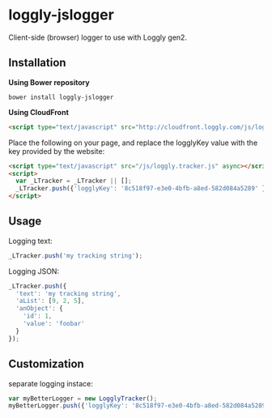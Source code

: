 loggly-jslogger
===============


Client-side (browser) logger to use with Loggly gen2.

Installation
------------

**Using Bower repository**
```   
bower install loggly-jslogger
```

**Using CloudFront**
```html
<script type="text/javascript" src="http://cloudfront.loggly.com/js/loggly.tracker.js" ></script>
```

Place the following on your page, and replace the logglyKey value with the key provided by the website:
```html
<script type="text/javascript" src="/js/loggly.tracker.js" async></script>
<script>
  var _LTracker = _LTracker || [];
  _LTracker.push({'logglyKey': '8c518f97-e3e0-4bfb-a8ed-582d084a5289' });
</script>
```

Usage
-----
Logging text:
```javascript
_LTracker.push('my tracking string');
```

Logging JSON:
```javascript
_LTracker.push({
  'text': 'my tracking string',
  'aList': [9, 2, 5],
  'anObject': {
    'id': 1,
    'value': 'foobar'
  }
});
```

Customization
-------------

separate logging instace:
```javascript
var myBetterLogger = new LogglyTracker();
myBetterLogger.push({'logglyKey': '8c518f97-e3e0-4bfb-a8ed-582d084a5289' });  // push a loggly key to initialize
```
